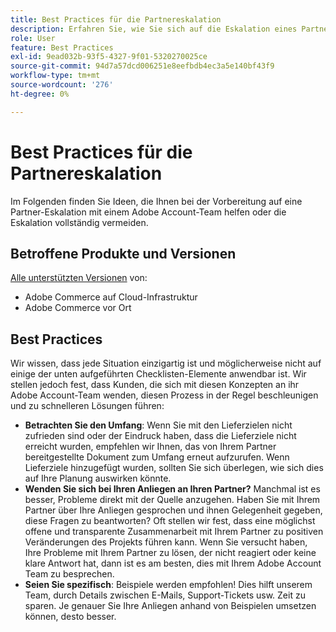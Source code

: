 ```yaml
---
title: Best Practices für die Partnereskalation
description: Erfahren Sie, wie Sie sich auf die Eskalation eines Partnerproblems mit einem Adobe Adobe-Account-Team vorbereiten oder wie Sie eine Eskalation vermeiden können.
role: User
feature: Best Practices
exl-id: 9ead032b-93f5-4327-9f01-5320270025ce
source-git-commit: 94d7a57dcd006251e8eefbdb4ec3a5e140bf43f9
workflow-type: tm+mt
source-wordcount: '276'
ht-degree: 0%

---
```


# Best Practices für die Partnereskalation

Im Folgenden finden Sie Ideen, die Ihnen bei der Vorbereitung auf eine Partner-Eskalation mit einem Adobe Account-Team helfen oder die Eskalation vollständig vermeiden.

## Betroffene Produkte und Versionen

[Alle unterstützten Versionen](../../../release/versions.md) von:

* Adobe Commerce auf Cloud-Infrastruktur
* Adobe Commerce vor Ort

## Best Practices

Wir wissen, dass jede Situation einzigartig ist und möglicherweise nicht auf einige der unten aufgeführten Checklisten-Elemente anwendbar ist. Wir stellen jedoch fest, dass Kunden, die sich mit diesen Konzepten an ihr Adobe Account-Team wenden, diesen Prozess in der Regel beschleunigen und zu schnelleren Lösungen führen:

* **Betrachten Sie den Umfang**: Wenn Sie mit den Lieferzielen nicht zufrieden sind oder der Eindruck haben, dass die Lieferziele nicht erreicht wurden, empfehlen wir Ihnen, das von Ihrem Partner bereitgestellte Dokument zum Umfang erneut aufzurufen. Wenn Lieferziele hinzugefügt wurden, sollten Sie sich überlegen, wie sich dies auf Ihre Planung auswirken könnte.
* **Wenden Sie sich bei Ihren Anliegen an Ihren Partner?** Manchmal ist es besser, Probleme direkt mit der Quelle anzugehen. Haben Sie mit Ihrem Partner über Ihre Anliegen gesprochen und ihnen Gelegenheit gegeben, diese Fragen zu beantworten? Oft stellen wir fest, dass eine möglichst offene und transparente Zusammenarbeit mit Ihrem Partner zu positiven Veränderungen des Projekts führen kann. Wenn Sie versucht haben, Ihre Probleme mit Ihrem Partner zu lösen, der nicht reagiert oder keine klare Antwort hat, dann ist es am besten, dies mit Ihrem Adobe Account Team zu besprechen.
* **Seien Sie spezifisch**: Beispiele werden empfohlen! Dies hilft unserem Team, durch Details zwischen E-Mails, Support-Tickets usw. Zeit zu sparen. Je genauer Sie Ihre Anliegen anhand von Beispielen umsetzen können, desto besser.
